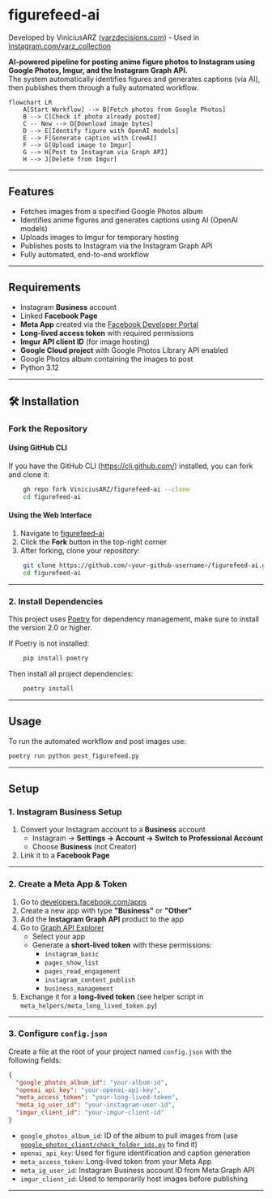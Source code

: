 # figurefeed-ai

Developed by ViniciusARZ ([varzdecisions.com](https://www.varzdecisions.com)) - Used in [instagram.com/varz_collection](https://www.instagram.com/varz_collection/)

**AI-powered pipeline for posting anime figure photos to Instagram using Google Photos, Imgur, and the Instagram Graph API.**  
The system automatically identifies figures and generates captions (via AI), then publishes them through a fully automated workflow.

```mermaid
flowchart LR
    A[Start Workflow] --> B[Fetch photos from Google Photos]
    B --> C[Check if photo already posted]
    C -- New --> D[Download image bytes]
    D --> E[Identify figure with OpenAI models]
    E --> F[Generate caption with CrewAI]
    F --> G[Upload image to Imgur]
    G --> H[Post to Instagram via Graph API]
    H --> J[Delete from Imgur]
```


---

## Features

- Fetches images from a specified Google Photos album
- Identifies anime figures and generates captions using AI (OpenAI models)
- Uploads images to Imgur for temporary hosting
- Publishes posts to Instagram via the Instagram Graph API
- Fully automated, end-to-end workflow

---

## Requirements

- Instagram **Business** account
- Linked **Facebook Page**
- **Meta App** created via the [Facebook Developer Portal](https://developers.facebook.com/)
- **Long-lived access token** with required permissions
- **Imgur API client ID** (for image hosting)
- **Google Cloud project** with Google Photos Library API enabled
- Google Photos album containing the images to post
- Python 3.12

---

## 🛠 Installation

### Fork the Repository

#### Using GitHub CLI  
If you have the GitHub CLI (https://cli.github.com/) installed, you can fork and clone it:

``` bash
    gh repo fork ViniciusARZ/figurefeed-ai --clone
    cd figurefeed-ai
```

#### Using the Web Interface  
1. Navigate to [figurefeed-ai](https://github.com/ViniciusARZ/figurefeed-ai)
2. Click the **Fork** button in the top-right corner
3. After forking, clone your repository:

``` bash
    git clone https://github.com/<your-github-username>/figurefeed-ai.git
    cd figurefeed-ai
```

---

### 2. Install Dependencies

This project uses [Poetry](https://python-poetry.org/) for dependency management, make sure to install the version 2.0 or higher.

If Poetry is not installed:
```bash
    pip install poetry
```
Then install all project dependencies:
```bash
    poetry install
```
---

## Usage

To run the automated workflow and post images use:

```bash
poetry run python post_figurefeed.py
```

---

## Setup

### 1. Instagram Business Setup

1. Convert your Instagram account to a **Business** account  
   - Instagram → **Settings → Account → Switch to Professional Account**
   - Choose **Business** (not Creator)
2. Link it to a **Facebook Page**

---

### 2. Create a Meta App & Token

1. Go to [developers.facebook.com/apps](https://developers.facebook.com/apps)
2. Create a new app with type **"Business"** or **"Other"**
3. Add the **Instagram Graph API** product to the app
4. Go to [Graph API Explorer](https://developers.facebook.com/tools/explorer/)
   - Select your app
   - Generate a **short-lived token** with these permissions:
     - `instagram_basic`
     - `pages_show_list`
     - `pages_read_engagement`
     - `instagram_content_publish`
     - `business_management`
5. Exchange it for a **long-lived token** (see helper script in `meta_helpers/meta_long_lived_token.py`)

---

### 3. Configure `config.json`

Create a file at the root of your project named `config.json` with the following fields:

```json
{
  "google_photos_album_id": "your-album-id",
  "openai_api_key": "your-openai-api-key",
  "meta_access_token": "your-long-lived-token",
  "meta_ig_user_id": "your-instagram-user-id",
  "imgur_client_id": "your-imgur-client-id"
}
```

- `google_photos_album_id`: ID of the album to pull images from (use [`google_photos_client/check_folder_ids.py`](google_photos_client/check_folder_ids.py) to find it)
- `openai_api_key`: Used for figure identification and caption generation
- `meta_access_token`: Long-lived token from your Meta App
- `meta_ig_user_id`: Instagram Business account ID from Meta Graph API
- `imgur_client_id`: Used to temporarily host images before publishing

---


